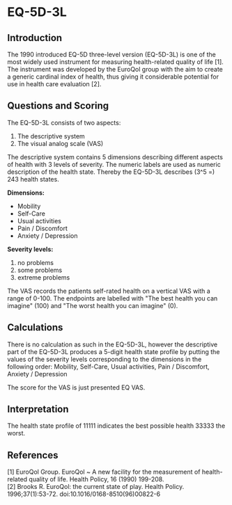 # EQ-5D-3L

## Introduction

The 1990 introduced EQ-5D three-level version (EQ-5D-3L) is one of the most widely used instrument for measuring health-related quality of life [1]. The instrument was developed by the EuroQol group with the aim to create a generic cardinal index of health, thus giving it considerable potential for use in health care evaluation [2]. 

## Questions and Scoring

The EQ-5D-3L consists of two aspects:
1. The descriptive system
2. The visual analog scale (VAS)

The descriptive system contains 5 dimensions describing different aspects of health with 3 levels of severity. The numeric labels are used as numeric description of the health state. Thereby the EQ-5D-3L describes (3^5 =) 243 health states. 

**Dimensions:**
- Mobility
- Self-Care
- Usual activities
- Pain / Discomfort
- Anxiety / Depression

**Severity levels:**
1. no problems
2. some problems
3. extreme problems

The VAS records the patients self-rated health on a vertical VAS with a range of 0-100. The endpoints are labelled with "The best health you can imagine" (100) and "The worst health you can imagine" (0).

## Calculations

There is no calculation as such in the EQ-5D-3L, however the descriptive part of the EQ-5D-3L produces a 5-digit health state profile by putting the values of the severity levels corresponding to the dimensions in the following order: Mobility, Self-Care, Usual activities, Pain / Discomfort, Anxiety / Depression

The score for the VAS is just presented EQ VAS.

## Interpretation

The health state profile of 11111 indicates the best possible health 33333 the worst.

## References
[1] EuroQol Group. EuroQol ~ A new facility for the measurement of health-related quality of life. Health Policy, 16 (1990) 199-208.\
[2] Brooks R. EuroQol: the current state of play. Health Policy. 1996;37(1):53-72. doi:10.1016/0168-8510(96)00822-6